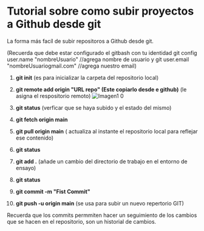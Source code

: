 # Tutorial sobre como subir proyectos a Github desde git
La forma más facíl de subir repositoros a Github desde git.

(Recuerda que debe estar configurado el gitbash con tu identidad git config user.name "nombreUsuario" //agrega nombre de usuario y git user.email "nombreUsuariogmail.com" //agrega nuestro email)

1. **git init** (es para inicializar la carpeta del repositorio local)
2. **git remote add origin "URL repo" (Este copiarlo desde e github)** (le asigna el respositorio remoto)
![Imagen1 0](https://user-images.githubusercontent.com/115905949/220139833-e5443ce1-3211-402d-8bf2-df13eb97ad1c.jpg)  
3. **git status** (verficar que se haya subido y el estado del mismo)

4. **git fetch origin main** 

5.  **git pull origin main** ( actualiza al instante el repositorio local para reflejar ese contenido)

6.  **git status**

7. **git add .** (añade un cambio del directorio de trabajo en el entorno de ensayo)

8. **git status**

9. **git commit -m "Fist Commit"**

10.  **git push -u origin main** (se usa para subir  un nuevo repertorio GIT)


Recuerda que los commits permmiten hacer un seguimiento de los cambios que se hacen en el repositorio, son un historial de cambios.
